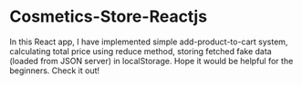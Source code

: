 # Cosmetics-Store-Reactjs
In this React app, I have implemented simple add-product-to-cart system, calculating total price using reduce method, storing fetched fake data (loaded from JSON server) in localStorage. Hope it would be helpful for the beginners. Check it out!
